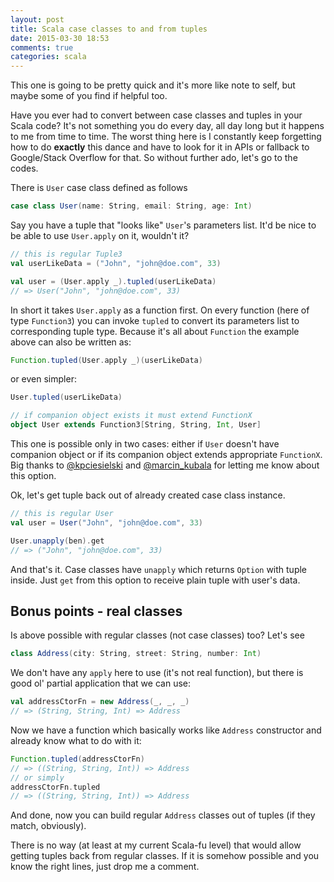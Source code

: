 ```yaml
---
layout: post
title: Scala case classes to and from tuples
date: 2015-03-30 18:53
comments: true
categories: scala
---
```


This one is going to be pretty quick and it's more like note to self, but maybe some of you find if helpful too. 

Have you ever had to convert between case classes and tuples in your Scala code? It's not something you do every day, all day long but it happens to me from time to time. The worst thing here is I constantly keep forgetting how to do __exactly__ this dance and have to look for it in APIs or fallback to Google/Stack Overflow for that. So without further ado, let's go to the codes.

There is `User` case class defined as follows

``` scala
case class User(name: String, email: String, age: Int)
```

Say you have a tuple that "looks like" `User`'s parameters list. It'd be nice to be able to use `User.apply` on it, wouldn't it?

``` scala
// this is regular Tuple3
val userLikeData = ("John", "john@doe.com", 33)

val user = (User.apply _).tupled(userLikeData)
// => User("John", "john@doe.com", 33)
```

In short it takes `User.apply` as a function first. On every function (here of type `Function3`) you can invoke `tupled` to convert its parameters list to corresponding tuple type. Because it's all about `Function` the example above can also be written as:

``` scala
Function.tupled(User.apply _)(userLikeData)
```

or even simpler:

``` scala
User.tupled(userLikeData)

// if companion object exists it must extend FunctionX
object User extends Function3[String, String, Int, User]
```

This one is possible only in two cases: either if `User` doesn't have companion object or if its companion object extends appropriate `FunctionX`. Big thanks to [@kpciesielski](http://twitter.com/kpciesielski) and [@marcin_kubala](https://twitter.com/marcin_kubala) for letting me know about this option.


Ok, let's get tuple back out of already created case class instance.

``` scala
// this is regular User
val user = User("John", "john@doe.com", 33)

User.unapply(ben).get
// => ("John", "john@doe.com", 33)
```

And that's it. Case classes have `unapply` which returns `Option` with tuple inside. Just `get` from this option to receive plain tuple with user's data.

## Bonus points - real classes

Is above possible with regular classes (not case classes) too? Let's see

``` scala
class Address(city: String, street: String, number: Int)
```

We don't have any `apply` here to use (it's not real function), but there is good ol' partial application that we can use:

``` scala
val addressCtorFn = new Address(_, _, _)
// => (String, String, Int) => Address
```

Now we have a function which basically works like `Address` constructor and already know what to do with it:

``` scala
Function.tupled(addressCtorFn)
// => ((String, String, Int)) => Address
// or simply
addressCtorFn.tupled
// => ((String, String, Int)) => Address
```

And done, now you can build regular `Address` classes out of tuples (if they match, obviously).

There is no way (at least at my current Scala-fu level) that would allow getting tuples back from regular classes. If it is somehow possible and you know the right lines, just drop me a comment.




